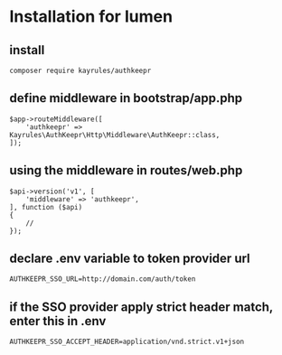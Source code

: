 # Installation for lumen

## install
```
composer require kayrules/authkeepr
```

## define middleware in bootstrap/app.php
```
$app->routeMiddleware([
    'authkeepr' => Kayrules\AuthKeepr\Http\Middleware\AuthKeepr::class,
]);
```

## using the middleware in routes/web.php
```
$api->version('v1', [
	'middleware' => 'authkeepr',
], function ($api)
{
	//
});
```

## declare .env variable to token provider url
```
AUTHKEEPR_SSO_URL=http://domain.com/auth/token
```

## if the SSO provider apply strict header match, enter this in .env
```
AUTHKEEPR_SSO_ACCEPT_HEADER=application/vnd.strict.v1+json
```
